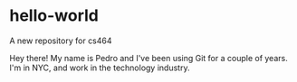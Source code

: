 # hello-world
A new repository for cs464

Hey there! My name is Pedro and I've been using Git for a couple of years. I'm in NYC, and work in the technology industry.

